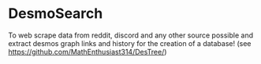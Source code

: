 # DesmoSearch
To web scrape data from reddit, discord and any other source possible and extract desmos graph links and history for the creation of a database!
(see https://github.com/MathEnthusiast314/DesTree/)
